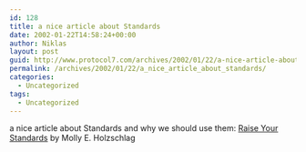 ```yaml
---
id: 128
title: a nice article about Standards
date: 2002-01-22T14:58:24+00:00
author: Niklas
layout: post
guid: http://www.protocol7.com/archives/2002/01/22/a-nice-article-about-standards/
permalink: /archives/2002/01/22/a_nice_article_about_standards/
categories:
  - Uncategorized
tags:
  - Uncategorized
---
```

<div class='microid-fa041e89beaf31a7188473c304c726983847e593'>
  <p>
    a nice article about Standards and why we should use them: <a href="http://www.webtechniques.com/archives/2002/02/desi/" target="_blank">Raise Your Standards</a> by Molly E. Holzschlag
  </p>
</div>
